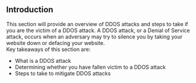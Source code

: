 ## Introduction
This section will provide an overview of DDOS attacks and steps to take if you are the victim of a DDOS attack. A DDOS attack, or a Denial of Service attack, occurs when an adversary may try to silence you by taking your website down or defacing your website.
<br>
Key takeaways of this section are:
- What is a DDOS attack
- Determining whether you have fallen victim to a DDOS attack
- Steps to take to mitigate DDOS attacks
<br>
